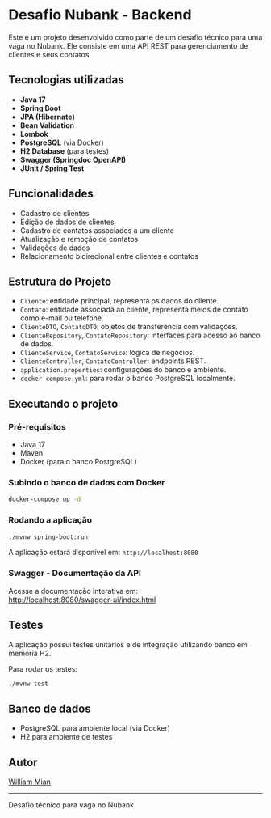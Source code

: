 
# Desafio Nubank - Backend

Este é um projeto desenvolvido como parte de um desafio técnico para uma vaga no Nubank. Ele consiste em uma API REST para gerenciamento de clientes e seus contatos.

## Tecnologias utilizadas

- **Java 17**
- **Spring Boot**
- **JPA (Hibernate)**
- **Bean Validation**
- **Lombok**
- **PostgreSQL** (via Docker)
- **H2 Database** (para testes)
- **Swagger (Springdoc OpenAPI)**
- **JUnit / Spring Test**

## Funcionalidades

- Cadastro de clientes
- Edição de dados de clientes
- Cadastro de contatos associados a um cliente
- Atualização e remoção de contatos
- Validações de dados
- Relacionamento bidirecional entre clientes e contatos

## Estrutura do Projeto

- `Cliente`: entidade principal, representa os dados do cliente.
- `Contato`: entidade associada ao cliente, representa meios de contato como e-mail ou telefone.
- `ClienteDTO`, `ContatoDTO`: objetos de transferência com validações.
- `ClienteRepository`, `ContatoRepository`: interfaces para acesso ao banco de dados.
- `ClienteService`, `ContatoService`: lógica de negócios.
- `ClienteController`, `ContatoController`: endpoints REST.
- `application.properties`: configurações do banco e ambiente.
- `docker-compose.yml`: para rodar o banco PostgreSQL localmente.

## Executando o projeto

### Pré-requisitos

- Java 17
- Maven
- Docker (para o banco PostgreSQL)

### Subindo o banco de dados com Docker

```bash
docker-compose up -d
```

### Rodando a aplicação

```bash
./mvnw spring-boot:run
```

A aplicação estará disponível em: `http://localhost:8080`

### Swagger - Documentação da API

Acesse a documentação interativa em:  
[http://localhost:8080/swagger-ui/index.html](http://localhost:8080/swagger-ui/index.html)

## Testes

A aplicação possui testes unitários e de integração utilizando banco em memória H2.

Para rodar os testes:

```bash
./mvnw test
```

## Banco de dados

- PostgreSQL para ambiente local (via Docker)
- H2 para ambiente de testes

## Autor

[William Mian](https://github.com/williammian)

---

Desafio técnico para vaga no Nubank.
